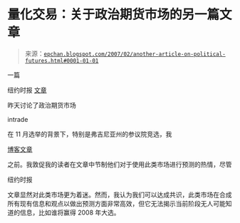 <!--yml

分类：未分类

日期：2024-05-12 19:25:00

-->

# 量化交易：关于政治期货市场的另一篇文章

> 来源：[`epchan.blogspot.com/2007/02/another-article-on-political-futures.html#0001-01-01`](http://epchan.blogspot.com/2007/02/another-article-on-political-futures.html#0001-01-01)

一篇

纽约时报 [文章](http://www.nytimes.com/2007/02/14/business/14leonhardt.html?adxnnl=1&ref=business&adxnnlx=1171469287-joagvo2Ih0nCClJ7lLxWUg)

昨天讨论了政治期货市场

intrade

在 11 月选举的背景下，特别是弗吉尼亚州的参议院竞选，我

[博客文章](http://epchan.blogspot.com/2006/11/is-political-futures-markets-really.html)

之前。我敦促我的读者在文章中节制他们对于使用此类市场进行预测的热情，尽管

纽约时报

文章显然对此类市场更为着迷。然而，我认为我们可以达成共识，此类市场在合成所有现有信息和观点以做出预测方面非常高效，但它无法揭示当前阶段无人可能知道的信息，比如谁将赢得 2008 年大选。
